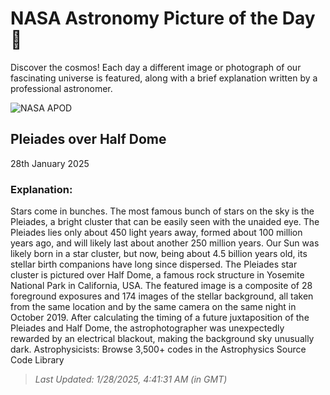 
  # NASA Astronomy Picture of the Day 🌌

  Discover the cosmos! Each day a different image or photograph of our fascinating universe is featured, along with a brief explanation written by a professional astronomer.

![NASA APOD](https://apod.nasa.gov/apod/image/2501/HalfPleiades_Venkatraman_1365.jpg)

## Pleiades over Half Dome

28th January 2025

### Explanation: 

Stars come in bunches.  The most famous bunch of stars on the sky is the Pleiades, a bright cluster that can be easily seen with the unaided eye.  The Pleiades lies only about 450 light years away, formed about 100 million years ago, and will likely last about another 250 million years. Our Sun was likely born in a star cluster, but now, being about 4.5 billion years old, its stellar birth companions have long since dispersed. The Pleiades star cluster is pictured over Half Dome, a famous rock structure in Yosemite National Park in California, USA. The featured image is a composite of 28 foreground exposures and 174 images of the stellar background, all taken from the same location and by the same camera on the same night in October 2019. After calculating the timing of a future juxtaposition of the Pleiades and Half Dome, the astrophotographer was unexpectedly rewarded by an electrical blackout, making the background sky unusually dark.    Astrophysicists: Browse 3,500+ codes in the Astrophysics Source Code Library

> _Last Updated: 1/28/2025, 4:41:31 AM (in GMT)_
